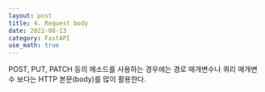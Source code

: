 ```yaml
---
layout: post
title: 4. Request body
date: 2022-08-13
category: FastAPI
use_math: true
---
```


POST, PUT, PATCH 등의 메소드를 사용하는 경우에는 경로 매개변수나 쿼리 매개변수 보다는 HTTP 본문(body)를 많이 활용한다.
